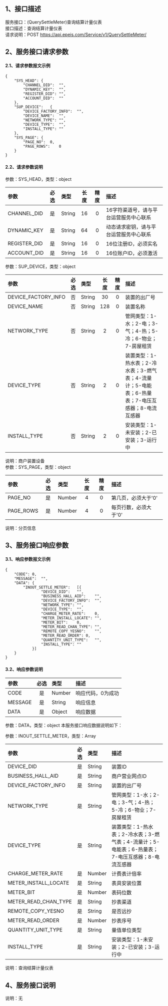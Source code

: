 ## 1、接口描述  
服务接口：(QuerySettleMeter)查询结算计量仪表  
接口描述：查询结算计量仪表  
请求说明：POST https://api.epeis.com/Service/v1/QuerySettleMeter/  
  
## 2、服务接口请求参数  
#### 2.1、请求参数报文示例  
~~~  
{
	"SYS_HEAD":	{
		"CHANNEL_DID":	"",
		"DYNAMIC_KEY":	"",
		"REGISTER_DID":	"",
		"ACCOUNT_DID":	""
	},
	"SUP_DEVICE":	{
		"DEVICE_FACTORY_INFO":	"",
		"DEVICE_NAME":	"",
		"NETWORK_TYPE":	"",
		"DEVICE_TYPE":	"",
		"INSTALL_TYPE":	""
	},
	"SYS_PAGE":	{
		"PAGE_NO":	0,
		"PAGE_ROWS":	0
	}
}  
~~~  
#### 2.2、请求参数说明  
参数：SYS_HEAD，类型：object  
  
| 参数 | 必选 | 类型 | 长度 | 精度 | 描述 |  
| :----------------- | :----: | :-------- | :----: | :----: | :---------------- |  
| CHANNEL_DID | 是 | String | 16 | 0 | 16字符渠道号，请与平台运营服务中心联系 |  
| DYNAMIC_KEY | 是 | String | 64 | 0 | 动态请求密钥，请与平台运营服务中心联系 |  
| REGISTER_DID      |  是  | String   | 16 | 0 | 16位注册ID，必须实名 |  
| ACCOUNT_DID       |  是  | String   | 16 | 0 | 16位账户ID，必须激活 |  
  
参数：SUP_DEVICE，类型：object  
  
| 参数              | 必选 | 类型     | 长度 | 精度 | 描述             |  
| :----------------- | :----: | :-------- | :----: | :----: | :---------------- |  
| DEVICE_FACTORY_INFO |  否  | String   | 30 | 0 | 装置的出厂号 |  
| DEVICE_NAME |  否  | String   | 128 | 0 | 装置名称 |  
| NETWORK_TYPE |  否  | String   | 2 | 0 | 管网类型：1-水；2-电；3-气；4-热；5-冷；6-物业；7-房屋租赁 |  
| DEVICE_TYPE |  否  | String   | 2 | 0 | 装置类型：1-热水表；2-冷水表；3-燃气表；4-流量计；5-电能表；6-热量表；7-电压互感器；8-电流互感器 |  
| INSTALL_TYPE |  否  | String   | 2 | 0 | 安装类型：1-未安装；2-已安装；3-运行中 |  
  
说明：商户装置设备  
参数：SYS_PAGE，类型：object  
  
| 参数              | 必选 | 类型     | 长度 | 精度 | 描述             |  
| :----------------- | :----: | :-------- | :----: | :----: | :---------------- |  
| PAGE_NO |  是  | Number   | 4 | 0 | 第几页，必须大于'0' |  
| PAGE_ROWS |  是  | Number   | 4 | 0 | 每页行数，必须大于'0' |  
  
说明：分页信息  
  
## 3、服务接口响应参数  
#### 3.1、响应参数报文示例  
~~~  
{
	"CODE":	0,
	"MESSAGE":	"",
	"DATA":	{
		"INOUT_SETTLE_METER":	[{
				"DEVICE_DID":	"",
				"BUSINESS_HALL_AID":	"",
				"DEVICE_FACTORY_INFO":	"",
				"NETWORK_TYPE":	"",
				"DEVICE_TYPE":	"",
				"CHARGE_METER_RATE":	0,
				"METER_INSTALL_LOCATE":	"",
				"METER_BIT":	0,
				"METER_READ_CHAN_TYPE":	"",
				"REMOTE_COPY_YESNO":	"",
				"METER_READ_ORDER":	0,
				"QUANTITY_UNIT_TYPE":	"",
				"INSTALL_TYPE":	""
			}]
	}
}  
~~~  
#### 3.2、响应参数说明  
  
| 参数              | 必选 | 类型     | 描述             |  
| :----------------- | :----: | :-------- | :---------------- |  
| CODE | 是 | Number | 响应代码，0为成功 |  
| MESSAGE | 是 | String | 响应信息 |  
| DATA | 是 | Object | 响应数据 |  
  
参数：DATA，类型：object 本服务接口响应数据说明如下：  
  
参数：INOUT_SETTLE_METER，类型：Array  
  

| 参数              | 必选 | 类型     | 描述             |  
| :----------------- | :----: | :-------- | :---------------- |  
| DEVICE_DID |  是  | String   | 装置ID |  
| BUSINESS_HALL_AID |  是  | String   | 商户营业网点ID |  
| DEVICE_FACTORY_INFO |  是  | String   | 装置的出厂号 |  
| NETWORK_TYPE |  是  | String   | 管网类型：1-水；2-电；3-气；4-热；5-冷；6-物业；7-房屋租赁 |  
| DEVICE_TYPE |  是  | String   | 装置类型：1-热水表；2-冷水表；3-燃气表；4-流量计；5-电能表；6-热量表；7-电压互感器；8-电流互感器 |  
| CHARGE_METER_RATE |  是  | Number   | 计费表计倍率 |  
| METER_INSTALL_LOCATE |  是  | String   | 表具安装位置 |  
| METER_BIT |  是  | Number   | 表码位数 |  
| METER_READ_CHAN_TYPE |  是  | String   | 抄表渠道 |  
| REMOTE_COPY_YESNO |  是  | String   | 是否远抄 |  
| METER_READ_ORDER |  是  | Number   | 抄表序号 |  
| QUANTITY_UNIT_TYPE |  是  | String   | 量值单位类型 |  
| INSTALL_TYPE |  是  | String   | 安装类型：1-未安装；2-已安装；3-运行中 |  
  
说明：查询结算计量仪表  
## 4、服务接口说明  
说明：无  
